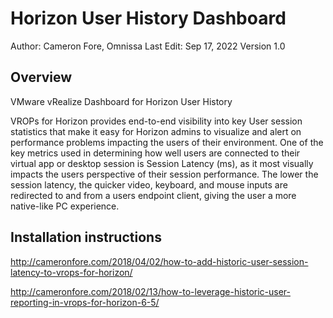 # Horizon User History Dashboard

Author: Cameron Fore, Omnissa
Last Edit: Sep 17, 2022
Version 1.0  

## Overview
<!-- Summary Start -->
VMware vRealize Dashboard for Horizon User History
<!-- Summary End -->

VROPs for Horizon provides end-to-end visibility into key User session statistics that make it easy for Horizon admins to visualize and alert on performance problems impacting the users of their environment. One of the key metrics used in determining how well users are connected to their virtual app or desktop session is Session Latency (ms), as it most visually impacts the users perspective of their session performance.  The lower the session latency, the quicker video, keyboard, and mouse inputs are redirected to and from a users endpoint client, giving the user a more native-like PC experience. 

## Installation instructions

http://cameronfore.com/2018/04/02/how-to-add-historic-user-session-latency-to-vrops-for-horizon/

http://cameronfore.com/2018/02/13/how-to-leverage-historic-user-reporting-in-vrops-for-horizon-6-5/

